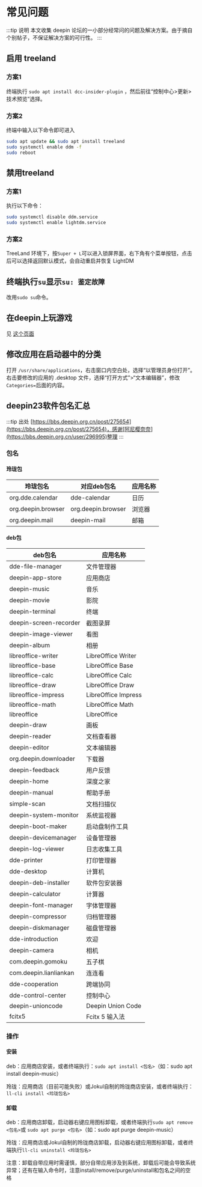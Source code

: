 # 常见问题
:::tip 说明
本文收集 deepin 论坛的一小部分经常问的问题及解决方案。由于摘自个别帖子，不保证解决方案的可行性。
:::

## 启用 treeland
### 方案1
终端执行 `sudo apt install dcc-insider-plugin` ，然后前往“控制中心>更新>技术预览”选择。
### 方案2
终端中输入以下命令即可进入
```sh
sudo apt update && sudo apt install treeland
sudo systemctl enable ddm -f
sudo reboot
```

## 禁用treeland
### 方案1
执行以下命令：
```sh
sudo systemctl disable ddm.service
sudo systemctl enable lightdm.service
```
### 方案2
TreeLand 环境下，按`Super + L`可以进入锁屏界面，右下角有个菜单按钮，点击后可以选择返回默认模式，会自动重启并恢复 LightDM

## 终端执行`su`显示`su: 鉴定故障`
改用`sudo su`命令。

## 在deepin上玩游戏
见 [这个页面](/deepin-solutions/games)

## 修改应用在启动器中的分类
打开 `/usr/share/applications`，右击窗口内空白处，选择“以管理员身份打开”。右击要修改的应用的 .desktop 文件，选择“打开方式”>“文本编辑器”，修改`Categories=`后面的内容。

## deepin23软件包名汇总
:::tip 出处
[https://bbs.deepin.org.cn/post/275654](https://bbs.deepin.org.cn/post/275654)，感谢[阿尼樱奈奈](https://bbs.deepin.org.cn/user/296995)整理
:::

### 包名
#### 玲珑包

玲珑包名|对应deb包名|应用名称
-------|-------|-------
org.dde.calendar|dde-calendar|日历
org.deepin.browser|org.deepin.browser|浏览器
org.deepin.mail|deepin-mail|邮箱

#### deb包

deb包名 |	应用名称
-------|-------
dde-file-manager|文件管理器
deepin-app-store|应用商店
deepin-music|音乐
deepin-movie|影院
deepin-terminal|终端
deepin-screen-recorder|截图录屏
deepin-image-viewer|看图
deepin-album|相册
libreoffice-writer|LibreOffice Writer
libreoffice-base|LibreOffice Base
libreoffice-calc|LibreOffice Calc
libreoffice-draw|LibreOffice Draw
libreoffice-impress|LibreOffice Impress
libreoffice-math|LibreOffice Math
libreoffice|LibreOffice
deepin-draw|画板
deepin-reader|文档查看器
deepin-editor|文本编辑器
org.deepin.downloader|下载器
deepin-feedback|用户反馈
deepin-home|深度之家
deepin-manual|帮助手册
simple-scan|文档扫描仪
deepin-system-monitor|系统监视器
deepin-boot-maker|启动盘制作工具
deepin-devicemanager|设备管理器
deepin-log-viewer|日志收集工具
dde-printer|打印管理器
dde-desktop|计算机
deepin-deb-installer|软件包安装器
deepin-calculator|计算器
deepin-font-manager|字体管理器
deepin-compressor|归档管理器
deepin-diskmanager|磁盘管理器
dde-introduction|欢迎
deepin-camera|相机
com.deepin.gomoku|五子棋
com.deepin.lianliankan|连连看
dde-cooperation|跨端协同
dde-control-center|控制中心
deepin-unioncode|Deepin Union Code
fcitx5|Fcitx 5 输入法

### 操作
#### 安装
deb：应用商店安装，或者终端执行：`sudo apt install <包名>`（如：sudo apt install deepin-music）

玲珑：应用商店（目前可能失败）或Jokul自制的玲珑商店安装，或者终端执行：`ll-cli install <玲珑包名>`

#### 卸载
deb：应用商店卸载，启动器右键应用图标卸载，或者终端执行`sudo apt remove <包名>`或 `sudo apt purge <包名>`（如：sudo apt purge deepin-music）

玲珑：应用商店或Jokul自制的玲珑商店卸载，启动器右键应用图标卸载，或者终端执行`ll-cli uninstall <玲珑包名>`

注意：卸载自带应用时需谨慎，部分自带应用涉及到系统，卸载后可能会导致系统异常；还有在输入命令时，注意install/remove/purge/uninstall和包名之间的空格